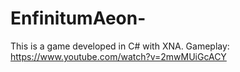 # EnfinitumAeon-
This is a game developed in C# with XNA. Gameplay: https://www.youtube.com/watch?v=2mwMUiGcACY
